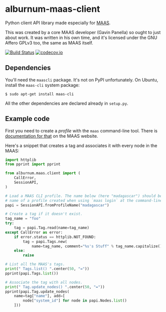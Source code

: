 # alburnum-maas-client

Python client API library made especially for [MAAS][1].

This was created by a core MAAS developer (Gavin Panella) so ought to
just about work. It was written in his own time, and it's licensed under
the GNU Affero GPLv3 too, the same as MAAS itself.

[![Build Status](https://travis-ci.org/alburnum/alburnum-maas-client.svg?branch=master)](https://travis-ci.org/alburnum/alburnum-maas-client)
[![codecov.io](https://codecov.io/github/alburnum/alburnum-maas-client/coverage.svg?branch=master)](https://codecov.io/github/alburnum/alburnum-maas-client?branch=master)


## Dependencies

You'll need the `maascli` package. It's not on PyPI unfortunately. On
Ubuntu, install the `maas-cli` system package:

    $ sudo apt-get install maas-cli

All the other dependencies are declared already in `setup.py`.


## Example code

First you need to create a *profile* with the `maas` command-line tool.
There is [documentation for that][2] on the MAAS website.

Here's a snippet that creates a tag and associates it with every node in
the MAAS:

```python
import httplib
from pprint import pprint

from alburnum.maas.client import (
    CallError,
    SessionAPI,
)

# Load a MAAS CLI profile. The name below (here "madagascar") should be the
# name of a profile created when using `maas login` at the command-line.
papi = SessionAPI.fromProfileName("madagascar")

# Create a tag if it doesn't exist.
tag_name = "foo"
try:
    tag = papi.Tag.read(name=tag_name)
except CallError as error:
    if error.status == httplib.NOT_FOUND:
        tag = papi.Tags.new(
            name=tag_name, comment="%s's Stuff" % tag_name.capitalize())
    else:
        raise

# List all the MAAS's tags.
print(" Tags.list() ".center(50, "="))
pprint(papi.Tags.list())

# Associate the tag with all nodes.
print(" Tag.update_nodes() ".center(50, "="))
pprint(papi.Tag.update_nodes(
    name=tag["name"], add=[
        node["system_id"] for node in papi.Nodes.list()
    ]))
```


[1]: https://maas.ubuntu.com/
[2]: https://maas.ubuntu.com/docs1.8/maascli.html#logging-in
